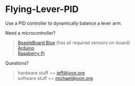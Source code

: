 # Flying-Lever-PID
Use a PID controller to dynamically balance a lever arm.<br>

Need a microcontroller?<br>
  > <a href='https://beagleboard.org/blue'>BeagleBoard Blue</a> (has all required sensors on-board)<br>
  > <a href='https://www.arduino.cc/'>Arduino</a><br>
  > <a href='https://www.raspberrypi.org/'>Raspberry Pi</a><br>

Questions?<br>
  > hardware stuff == jeff@jvon.org<br>
  > software stuff == michael@jvon.org

